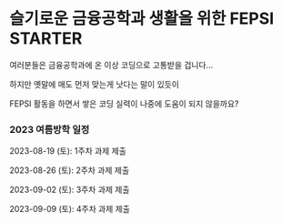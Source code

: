 # 슬기로운 금융공학과 생활을 위한 FEPSI STARTER

여러분들은 금융공학과에 온 이상 코딩으로 고통받을 겁니다...

하지만 옛말에 매도 먼저 맞는게 낫다는 말이 있듯이

FEPSI 활동을 하면서 쌓은 코딩 실력이 나중에 도움이 되지 않을까요?


### 2023 여름방학 일정
2023-08-19 (토): 1주차 과제 제출

2023-08-26 (토): 2주차 과제 제출

2023-09-02 (토): 3주차 과제 제출

2023-09-09 (토): 4주차 과제 제출
